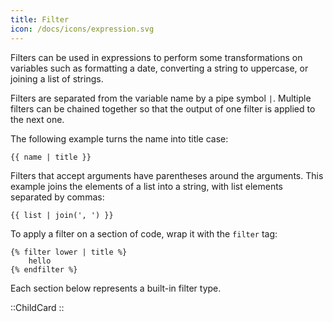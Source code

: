 ```yaml
---
title: Filter
icon: /docs/icons/expression.svg
---
```


Filters can be used in expressions to perform some transformations on variables such as formatting a date, converting a string to uppercase, or joining a list of strings.

Filters are separated from the variable name by a pipe symbol `|`. Multiple filters can be chained together so that the output of one filter is applied to the next one.

The following example turns the name into title case:
```twig
{{ name | title }}
```

Filters that accept arguments have parentheses around the arguments. This example joins the elements of a list into a string, with list elements separated by commas:
```twig
{{ list | join(', ') }}
```

To apply a filter on a section of code, wrap it with the `filter` tag:

```twig
{% filter lower | title %}
	hello
{% endfilter %}
```

Each section below represents a built-in filter type.

::ChildCard
::
